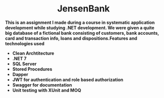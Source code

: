 
<div align="center"><h1>JensenBank</h1></div>
<p><b>This is an assignment I made during a course in systematic application development while studying .NET development. We were given a quite big database of a fictional bank consisting of customers, bank accounts, card and transaction info, loans and dispositions.</b></
<p><b>Features and technologies used</><p>

- Clean Archtitecture
- .NET 7
- SQL Server
- Stored Procedures
- Dapper
- JWT for authentication and role based authorization
- Swagger for documentation
- Unit testing with XUnit and MOQ
